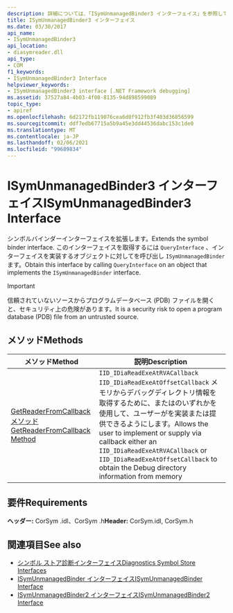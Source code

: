 ```yaml
---
description: 詳細については、「ISymUnmanagedBinder3 インターフェイス」を参照してください。
title: ISymUnmanagedBinder3 インターフェイス
ms.date: 03/30/2017
api_name:
- ISymUnmanagedBinder3
api_location:
- diasymreader.dll
api_type:
- COM
f1_keywords:
- ISymUnmanagedBinder3 Interface
helpviewer_keywords:
- ISymUnmanagedBinder3 interface [.NET Framework debugging]
ms.assetid: 37527a84-4b03-4f08-8135-94d898599089
topic_type:
- apiref
ms.openlocfilehash: 6d2172fb119076cea6d0f912fb3f403d36856599
ms.sourcegitcommit: ddf7edb67715a5b9a45e3dd44536dabc153c1de0
ms.translationtype: MT
ms.contentlocale: ja-JP
ms.lasthandoff: 02/06/2021
ms.locfileid: "99689834"
---
```

# <a name="isymunmanagedbinder3-interface"></a><span data-ttu-id="a3a24-103">ISymUnmanagedBinder3 インターフェイス</span><span class="sxs-lookup"><span data-stu-id="a3a24-103">ISymUnmanagedBinder3 Interface</span></span>

<span data-ttu-id="a3a24-104">シンボルバインダーインターフェイスを拡張します。</span><span class="sxs-lookup"><span data-stu-id="a3a24-104">Extends the symbol binder interface.</span></span> <span data-ttu-id="a3a24-105">このインターフェイスを取得するには `QueryInterface` 、インターフェイスを実装するオブジェクトに対してを呼び出し `ISymUnmanagedBinder` ます。</span><span class="sxs-lookup"><span data-stu-id="a3a24-105">Obtain this interface by calling `QueryInterface` on an object that implements the `ISymUnmanagedBinder` interface.</span></span>  
  
> [!IMPORTANT]
> <span data-ttu-id="a3a24-106">信頼されていないソースからプログラムデータベース (PDB) ファイルを開くと、セキュリティ上の危険があります。</span><span class="sxs-lookup"><span data-stu-id="a3a24-106">It is a security risk to open a program database (PDB) file from an untrusted source.</span></span>  
  
## <a name="methods"></a><span data-ttu-id="a3a24-107">メソッド</span><span class="sxs-lookup"><span data-stu-id="a3a24-107">Methods</span></span>  
  
|<span data-ttu-id="a3a24-108">メソッド</span><span class="sxs-lookup"><span data-stu-id="a3a24-108">Method</span></span>|<span data-ttu-id="a3a24-109">説明</span><span class="sxs-lookup"><span data-stu-id="a3a24-109">Description</span></span>|  
|------------|-----------------|  
|[<span data-ttu-id="a3a24-110">GetReaderFromCallback メソッド</span><span class="sxs-lookup"><span data-stu-id="a3a24-110">GetReaderFromCallback Method</span></span>](isymunmanagedbinder3-getreaderfromcallback-method.md)|<span data-ttu-id="a3a24-111">`IID_IDiaReadExeAtRVACallback` `IID_IDiaReadExeAtOffsetCallback` メモリからデバッグディレクトリ情報を取得するために、またはのいずれかを使用して、ユーザーがを実装または提供できるようにします。</span><span class="sxs-lookup"><span data-stu-id="a3a24-111">Allows the user to implement or supply via callback either an `IID_IDiaReadExeAtRVACallback` or `IID_IDiaReadExeAtOffsetCallback` to obtain the Debug directory information from memory</span></span>|  
  
## <a name="requirements"></a><span data-ttu-id="a3a24-112">要件</span><span class="sxs-lookup"><span data-stu-id="a3a24-112">Requirements</span></span>  

 <span data-ttu-id="a3a24-113">**ヘッダー:** CorSym .idl、CorSym .h</span><span class="sxs-lookup"><span data-stu-id="a3a24-113">**Header:** CorSym.idl, CorSym.h</span></span>  
  
## <a name="see-also"></a><span data-ttu-id="a3a24-114">関連項目</span><span class="sxs-lookup"><span data-stu-id="a3a24-114">See also</span></span>

- [<span data-ttu-id="a3a24-115">シンボル ストア診断インターフェイス</span><span class="sxs-lookup"><span data-stu-id="a3a24-115">Diagnostics Symbol Store Interfaces</span></span>](diagnostics-symbol-store-interfaces.md)
- [<span data-ttu-id="a3a24-116">ISymUnmanagedBinder インターフェイス</span><span class="sxs-lookup"><span data-stu-id="a3a24-116">ISymUnmanagedBinder Interface</span></span>](isymunmanagedbinder-interface.md)
- [<span data-ttu-id="a3a24-117">ISymUnmanagedBinder2 インターフェイス</span><span class="sxs-lookup"><span data-stu-id="a3a24-117">ISymUnmanagedBinder2 Interface</span></span>](isymunmanagedbinder2-interface.md)
